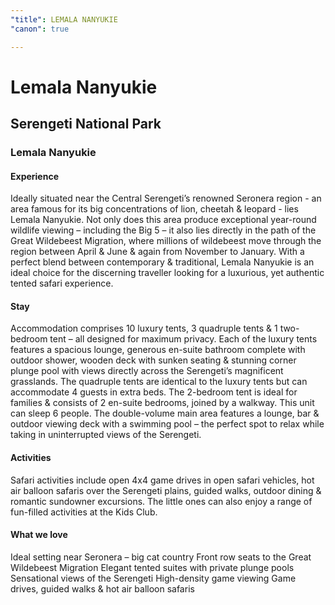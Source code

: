 ```yaml
---
"title": LEMALA NANYUKIE
"canon": true

---
```


# Lemala Nanyukie
## Serengeti National Park
### Lemala Nanyukie

#### Experience
Ideally situated near the Central Serengeti’s renowned Seronera region - an area famous for its big concentrations of lion, cheetah &amp; leopard - lies Lemala Nanyukie.
Not only does this area produce exceptional year-round wildlife viewing – including the Big 5 – it also lies directly in the path of the Great Wildebeest Migration, where millions of wildebeest move through the region between April &amp; June &amp; again from November to January.
With a perfect blend between contemporary &amp; traditional, Lemala Nanyukie is an ideal choice for the discerning traveller looking for a luxurious, yet authentic tented safari experience.

#### Stay
Accommodation comprises 10 luxury tents, 3 quadruple tents &amp; 1 two-bedroom tent – all designed for maximum privacy.
Each of the luxury tents features a spacious lounge, generous en-suite bathroom complete with outdoor shower, wooden deck with sunken seating &amp; stunning corner plunge pool with views directly across the Serengeti’s magnificent grasslands.
The quadruple tents are identical to the luxury tents but can accommodate 4 guests in extra beds.
The 2-bedroom tent is ideal for families &amp; consists of 2 en-suite bedrooms, joined by a walkway.  This unit can sleep 6 people.
The double-volume main area features a lounge, bar &amp; outdoor viewing deck with a swimming pool – the perfect spot to relax while taking in uninterrupted views of the Serengeti.

#### Activities
Safari activities include open 4x4 game drives in open safari vehicles, hot air balloon safaris over the Serengeti plains, guided walks, outdoor dining &amp; romantic sundowner excursions.
The little ones can also enjoy a range of fun-filled activities at the Kids Club.


#### What we love
Ideal setting near Seronera – big cat country
Front row seats to the Great Wildebeest Migration 
Elegant tented suites with private plunge pools
Sensational views of the Serengeti
High-density game viewing
Game drives, guided walks &amp; hot air balloon safaris